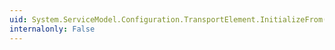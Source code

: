 ```yaml
---
uid: System.ServiceModel.Configuration.TransportElement.InitializeFrom(System.ServiceModel.Channels.BindingElement)
internalonly: False
---
```

